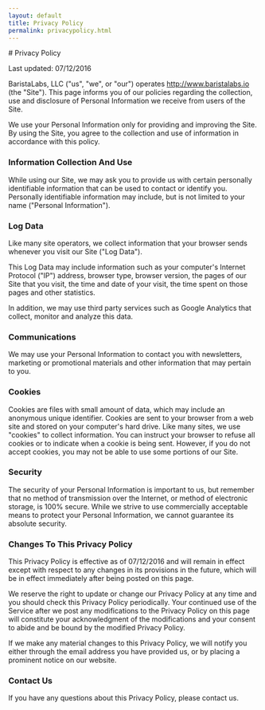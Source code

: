 ```yaml
---
layout: default
title: Privacy Policy
permalink: privacypolicy.html
---
```


<section>
<div class="container">
<div class="row" markdown="1">
# Privacy Policy

Last updated: 07/12/2016

BaristaLabs, LLC ("us", "we", or "our") operates http://www.baristalabs.io (the
"Site"). This page informs you of our policies regarding the collection, use and disclosure of
Personal Information we receive from users of the Site.

We use your Personal Information only for providing and improving the Site. By using the Site, you
agree to the collection and use of information in accordance with this policy.

### Information Collection And Use

While using our Site, we may ask you to provide us with certain personally identifiable information
that can be used to contact or identify you. Personally identifiable information may include, but is not
limited to your name ("Personal Information").

### Log Data
Like many site operators, we collect information that your browser sends whenever you visit our Site
("Log Data").

This Log Data may include information such as your computer's Internet Protocol ("IP") address,
browser type, browser version, the pages of our Site that you visit, the time and date of your visit,
the time spent on those pages and other statistics.

In addition, we may use third party services such as Google Analytics that collect, monitor and
analyze this data.

### Communications
We may use your Personal Information to contact you with newsletters, marketing or promotional
materials and other information that may pertain to you.

### Cookies
Cookies are files with small amount of data, which may include an anonymous unique identifier.
Cookies are sent to your browser from a web site and stored on your computer's hard drive.
Like many sites, we use "cookies" to collect information. You can instruct your browser to refuse all
cookies or to indicate when a cookie is being sent. However, if you do not accept cookies, you may
not be able to use some portions of our Site.

### Security
The security of your Personal Information is important to us, but remember that no method of
transmission over the Internet, or method of electronic storage, is 100% secure. While we strive to
use commercially acceptable means to protect your Personal Information, we cannot guarantee its
absolute security.

### Changes To This Privacy Policy
This Privacy Policy is effective as of 07/12/2016 and will remain in effect except with respect to any
changes in its provisions in the future, which will be in effect immediately after being posted on this
page.

We reserve the right to update or change our Privacy Policy at any time and you should check this
Privacy Policy periodically. Your continued use of the Service after we post any modifications to the
Privacy Policy on this page will constitute your acknowledgment of the modifications and your
consent to abide and be bound by the modified Privacy Policy.

If we make any material changes to this Privacy Policy, we will notify you either through the email
address you have provided us, or by placing a prominent notice on our website.

### Contact Us
If you have any questions about this Privacy Policy, please contact us.
</div>
</div>
</section>